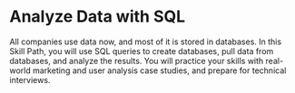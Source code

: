 # Analyze Data with SQL
All companies use data now, and most of it is stored in databases. In this Skill Path, you will use SQL queries to create databases, pull data from databases, and analyze the results. You will practice your skills with real-world marketing and user analysis case studies, and prepare for technical interviews.
